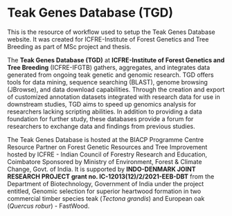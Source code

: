 # Teak Genes Database (TGD)
This is the resource of workflow used to setup the Teak Genes Database website. It was created for ICFRE-Institute of Forest Genetics and Tree Breeding as part of MSc project and thesis. 

The **Teak Genes Database (TGD)** at **ICFRE-Institute of Forest Genetics and Tree Breeding** (ICFRE-IFGTB) gathers, aggregates, and integrates data generated from ongoing teak genetic and genomic research. TGD offers tools for data mining, sequence searching (BLAST), genome browsing (JBrowse), and data download capabilities. Through the creation and export of customized annotation datasets integrated with research data for use in downstream studies, TGD aims to speed up genomics analysis for researchers lacking scripting abilities. In addition to providing a data foundation for further study, these databases provide a forum for researchers to exchange data and findings from previous studies.

The Teak Genes Database is hosted at the BIACP Programme Centre Resource Partner on Forest Genetic Resources and Tree Improvement hosted by ICFRE - Indian Council of Forestry Research and Education, Coimbatore Sponsored by Ministry of Environment, Forest & Climate Change, Govt. of India. It is supported by **INDO-DENMARK JOINT RESEARCH PROJECT grant no. IC-12013(12)/2/2021-EEB-DBT** from the Department of Biotechnology, Government of India under the project entitled, Genomic selection for superior heartwood formation in two commercial timber species teak (*Tectona grandis*) and European oak (*Quercus robur*) - FastWood.

